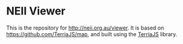 NEII Viewer
==========

This is the repository for http://neii.org.au/viewer. It is based on https://github.com/TerriaJS/map, and
built using the [TerriaJS](https://github.com/TerriaJS/TerriaJS) library.
